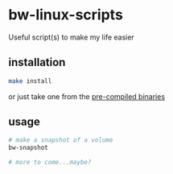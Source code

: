 # bw-linux-scripts

Useful script(s) to make my life easier

## installation

```bash
make install
```

or just take one from the [pre-compiled binaries](/bin/)

## usage

```bash
# make a snapshot of a volume
bw-snapshot

# more to come...maybe?
```

